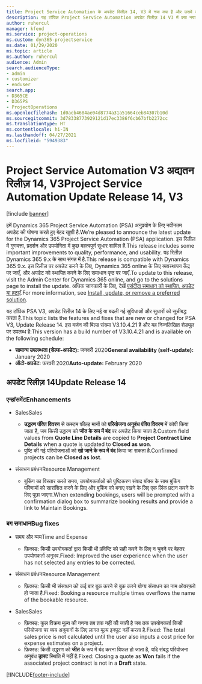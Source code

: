 ```yaml
---
title: Project Service Automation के अपडेट रिलीज़ 14, V3 में नया क्या है और उसमें क्या परिवर्तन हुआ है
description: यह टॉपिक Project Service Automation अपडेट रिलीज़ 14 V3 में क्या नया है, इसके बारे में जानकारी प्रदान करता है.
author: ruhercul
manager: kfend
ms.service: project-operations
ms.custom: dyn365-projectservice
ms.date: 01/29/2020
ms.topic: article
ms.author: ruhercul
audience: Admin
search.audienceType:
- admin
- customizer
- enduser
search.app:
- D365CE
- D365PS
- ProjectOperations
ms.openlocfilehash: 1d0aeb4684ae04d8774a31a51664ceb84307b10d
ms.sourcegitcommit: 3d78338773929121d17ec3386f6cb67bfb2272cc
ms.translationtype: HT
ms.contentlocale: hi-IN
ms.lasthandoff: 04/27/2021
ms.locfileid: "5949383"
---
```

# <a name="project-service-automation-update-release-14-v3"></a><span data-ttu-id="5c649-103">Project Service Automation V3 अद्यतन रिलीज़ 14, V3</span><span class="sxs-lookup"><span data-stu-id="5c649-103">Project Service Automation Update Release 14, V3</span></span>

[!include [banner](../includes/psa-now-project-operations.md)]

<span data-ttu-id="5c649-104">हमें Dynamics 365 Project Service Automation (PSA) अनुप्रयोग के लिए नवीनतम अपडेट की घोषणा करते हुए बेहद खुशी है.</span><span class="sxs-lookup"><span data-stu-id="5c649-104">We’re pleased to announce the latest update for the Dynamics 365 Project Service Automation (PSA) application.</span></span> <span data-ttu-id="5c649-105">इस रिलीज़ में गुणवत्ता, प्रदर्शन और उपयोगिता में कुछ महत्वपूर्ण सुधार शामिल हैं.</span><span class="sxs-lookup"><span data-stu-id="5c649-105">This release includes some important improvements to quality, performance, and usability.</span></span> <span data-ttu-id="5c649-106">यह रिलीज़ Dynamics 365 9.x के साथ संगत में है.</span><span class="sxs-lookup"><span data-stu-id="5c649-106">This release is compatible with Dynamics 365 9.x.</span></span> <span data-ttu-id="5c649-107">इस रिलीज़ पर अपडेट करने के लिए, Dynamics 365 online के लिए व्यवस्थापन केंद्र पर जाएँ, और अपडेट को स्थापित करने के लिए समाधान पृष्ठ पर जाएँ.</span><span class="sxs-lookup"><span data-stu-id="5c649-107">To update to this release, visit the Admin Center for Dynamics 365 online, and go to the solutions page to install the update.</span></span> <span data-ttu-id="5c649-108">अधिक जानकारी के लिए, देखें [पसंदीदा समाधान को स्थापित, अपडेट या हटाएँ](/power-platform/admin/install-remove-preferred-solution).</span><span class="sxs-lookup"><span data-stu-id="5c649-108">For more information, see [Install, update, or remove a preferred solution](/power-platform/admin/install-remove-preferred-solution).</span></span>

<span data-ttu-id="5c649-109">यह टॉपिक PSA V3, अपडेट रिलीज़ 14 के लिए नई या बदली गई सुविधाओं और सुधारों को सूचीबद्ध करता है.</span><span class="sxs-lookup"><span data-stu-id="5c649-109">This topic lists the features and fixes that are new or changed for PSA V3, Update Release 14.</span></span> <span data-ttu-id="5c649-110">इस वर्ज़न की बिल्ड संख्या V3.10.4.21 है और यह निम्नलिखित शेड्यूल पर उपलब्ध है:</span><span class="sxs-lookup"><span data-stu-id="5c649-110">This version has a build number of V3.10.4.21 and is available on the following schedule:</span></span>

- <span data-ttu-id="5c649-111">**सामान्य उपलब्धता (सेल्फ-अपडेट):** जनवरी 2020</span><span class="sxs-lookup"><span data-stu-id="5c649-111">**General availability (self-update):** January 2020</span></span>
- <span data-ttu-id="5c649-112">**ऑटो-अपडेट:** फरवरी 2020</span><span class="sxs-lookup"><span data-stu-id="5c649-112">**Auto-update:** February 2020</span></span>

## <a name="update-release-14"></a><span data-ttu-id="5c649-113">अपडेट रिलीज़ 14</span><span class="sxs-lookup"><span data-stu-id="5c649-113">Update Release 14</span></span>

### <a name="enhancements"></a><span data-ttu-id="5c649-114">एन्हांसमेंट</span><span class="sxs-lookup"><span data-stu-id="5c649-114">Enhancements</span></span>

- <span data-ttu-id="5c649-115">Sales</span><span class="sxs-lookup"><span data-stu-id="5c649-115">Sales</span></span>

     - <span data-ttu-id="5c649-116">**उद्धरण पंक्ति विवरण** से कस्टम फील्ड मानों को **परियोजना अनुबंध पंक्ति विवरण** में कॉपी किया जाता है, जब किसी उद्धरण को **जीत के रूप में बंद** पर अपडेट किया जाता है.</span><span class="sxs-lookup"><span data-stu-id="5c649-116">Custom field values from **Quote Line Details** are copied to **Project Contract Line Details** when a quote is updated to **Closed as won**.</span></span>
     - <span data-ttu-id="5c649-117">पुष्टि की गई परियोजनाओं को **खो जाने के रूप में बंद** किया जा सकता है.</span><span class="sxs-lookup"><span data-stu-id="5c649-117">Confirmed projects can be **Closed as lost**.</span></span>

- <span data-ttu-id="5c649-118">संसाधन प्रबंधन</span><span class="sxs-lookup"><span data-stu-id="5c649-118">Resource Management</span></span>

     - <span data-ttu-id="5c649-119">बुकिंग का विस्तार करते समय, उपयोगकर्ताओं को पुष्टिकरण संवाद बॉक्स के साथ बुकिंग परिणामों को सारांशित करने के लिए और बुकिंग को बनाए रखने के लिए एक लिंक प्रदान करने के लिए पूछा जाएगा.</span><span class="sxs-lookup"><span data-stu-id="5c649-119">When extending bookings, users will be prompted with a confirmation dialog box to summarize booking results and provide a link to Maintain Bookings.</span></span>


### <a name="bug-fixes"></a><span data-ttu-id="5c649-120">बग समाधान</span><span class="sxs-lookup"><span data-stu-id="5c649-120">Bug fixes</span></span>

- <span data-ttu-id="5c649-121">समय और व्यय</span><span class="sxs-lookup"><span data-stu-id="5c649-121">Time and Expense</span></span>

     - <span data-ttu-id="5c649-122">फ़िक्स्ड: किसी उपयोगकर्ता द्वारा किसी भी प्रविष्टि को सही करने के लिए न चुनने पर बेहतर उपयोगकर्ता अनुभव.</span><span class="sxs-lookup"><span data-stu-id="5c649-122">Fixed: Improved the user experience when the user has not selected any entries to be corrected.</span></span>

- <span data-ttu-id="5c649-123">संसाधन प्रबंधन</span><span class="sxs-lookup"><span data-stu-id="5c649-123">Resource Management</span></span>

     - <span data-ttu-id="5c649-124">फ़िक्स्ड: किसी भी संसाधन को कई बार बुक करने से बुक करने योग्य संसाधन का नाम ओवरफ़्लो हो जाता है.</span><span class="sxs-lookup"><span data-stu-id="5c649-124">Fixed: Booking a resource multiple times overflows the name of the bookable resource.</span></span>

- <span data-ttu-id="5c649-125">Sales</span><span class="sxs-lookup"><span data-stu-id="5c649-125">Sales</span></span>

     - <span data-ttu-id="5c649-126">फ़िक्स्ड: कुल विक्रय मूल्य की गणना तब तक नहीं की जाती है जब तक उपयोगकर्ता किसी परियोजना पर व्यय अनुमानों के लिए लागत मूल्य इनपुट नहीं करता है.</span><span class="sxs-lookup"><span data-stu-id="5c649-126">Fixed: The total sales price is not calculated until the user also inputs a cost price for expense estimates on a project.</span></span>
     - <span data-ttu-id="5c649-127">फ़िक्स्ड: किसी उद्धरण को **जीत** के रूप में बंद करना विफल हो जाता है, यदि संबद्ध परियोजना अनुबंध **ड्राफ्ट** स्थिति में नहीं है.</span><span class="sxs-lookup"><span data-stu-id="5c649-127">Fixed: Closing a quote as **Won** fails if the associated project contract is not in a **Draft** state.</span></span>



[!INCLUDE[footer-include](../includes/footer-banner.md)]